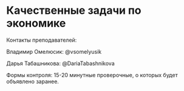 # Качественные задачи по экономике
Контакты преподавателей:

 Владимир Омелюсик: @vsomelyusik
 
 Дарья Табашникова: @DariaTabashnikova

Формы контроля: 15-20 минутные проверочные,  о которых будет объявлено заранее.
